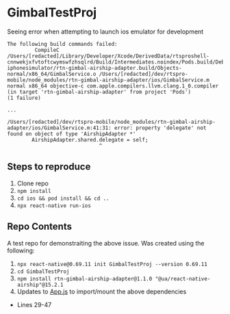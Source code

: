 # GimbalTestProj
Seeing error when attempting to launch ios emulator for development

```
The following build commands failed:
         CompileC /Users/[redacted]/Library/Developer/Xcode/DerivedData/rtsproshell-cnnwekjxfvtoftcwymswfzhsqlrd/Build/Intermediates.noindex/Pods.build/Debug-iphonesimulator/rtn-gimbal-airship-adapter.build/Objects-normal/x86_64/GimbalService.o /Users/[redacted]/dev/rtspro-mobile/node_modules/rtn-gimbal-airship-adapter/ios/GimbalService.m normal x86_64 objective-c com.apple.compilers.llvm.clang.1_0.compiler (in target 'rtn-gimbal-airship-adapter' from project 'Pods')
(1 failure)
 
...
 
/Users/[redacted]/dev/rtspro-mobile/node_modules/rtn-gimbal-airship-adapter/ios/GimbalService.m:41:31: error: property 'delegate' not found on object of type 'AirshipAdapter *'
        AirshipAdapter.shared.delegate = self;
                              ^
```

## Steps to reproduce
1. Clone repo
2. `npm install`
3. `cd ios && pod install && cd ..`
4. `npx react-native run-ios`

## Repo Contents
A test repo for demonstraiting the above issue. Was created using the following:

1. `npx react-native@0.69.11 init GimbalTestProj --version 0.69.11`
2. `cd GimbalTestProj`
3. `npm install rtn-gimbal-airship-adapter@1.1.0 "@ua/react-native-airship"@15.2.1`
4. Updates to [App.js](App.js) to import/mount the above dependencies
  - Lines 29-47
